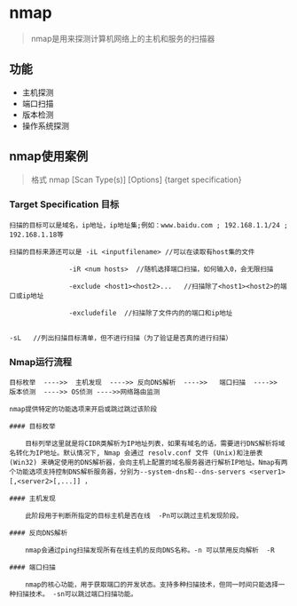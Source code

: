 # nmap

> nmap是用来探测计算机网络上的主机和服务的扫描器

## 功能

 * 主机探测
 * 端口扫描
 * 版本检测
 * 操作系统探测 

## nmap使用案例

> 格式 nmap [Scan Type(s)] [Options] {target specification}

### Target Specification 目标

	扫描的目标可以是域名，ip地址，ip地址集;例如：www.baidu.com ; 192.168.1.1/24 ; 192.168.1.18等

	扫描的目标来源还可以是 -iL <inputfilename> //可以在读取有host集的文件
				
			       -iR <num hosts>  //随机选择端口扫描，如何输入0，会无限扫描

			       -exclude <host1><host2>...   //扫描除了<host1><host2>的端口或ip地址

			       -excludefile  //扫描除了文件内的的端口和ip地址

			       -sL   //列出扫描目标清单，但不进行扫描（为了验证是否真的进行扫描）

### Nmap运行流程  

	目标枚举  ---->>  主机发现  ---->> 反向DNS解析  ---->>   端口扫描  ---->>  版本侦测  ---->> OS侦测 ---->>网络路由监测

	nmap提供特定的功能选项来开启或跳过跳过该阶段

	#### 目标枚举 

		目标列举这里就是将CIDR类解析为IP地址列表，如果有域名的话，需要进行DNS解析将域名转化为IP地址。默认情况下, Nmap 会通过 resolv.conf 文件 (Unix)和注册表 (Win32) 来确定使用的DNS解析器，会向主机上配置的域名服务器进行解析IP地址。Nmap有两个功能选项支持控制DNS解析服务器，分别为--system-dns和--dns-servers <server1>[,<server2>[,...]] ，
 
	#### 主机发现

		此阶段用于判断所指定的目标主机是否在线  -Pn可以跳过主机发现阶段。		

	#### 反向DNS解析
		
		nmap会通过ping扫描发现所有在线主机的反向DNS名称。-n 可以禁用反向解析  -R 

	#### 端口扫描

		nmap的核心功能，用于获取端口的开发状态。支持多种扫描技术，但同一时间只能选择一种扫描技术。 -sn可以跳过端口扫描功能。

